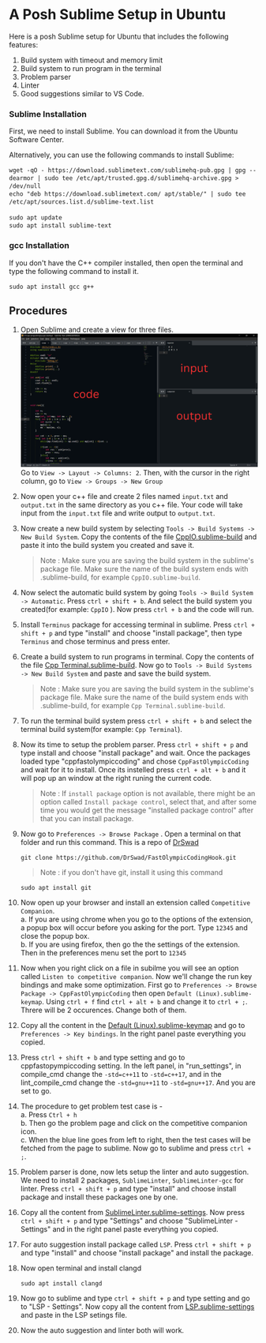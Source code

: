 # A Posh Sublime Setup in Ubuntu

Here is a posh Sublime setup for Ubuntu that includes the following features:
1. Build system with timeout and memory limit
1. Build system to run program in the terminal
1. Problem parser 
1. Linter
1. Good suggestions similar to VS Code.

### Sublime Installation 
First, we need to install Sublime. You can download it from the Ubuntu Software Center.

Alternatively, you can use the following commands to install Sublime:
```
wget -qO - https://download.sublimetext.com/sublimehq-pub.gpg | gpg --dearmor | sudo tee /etc/apt/trusted.gpg.d/sublimehq-archive.gpg > /dev/null
echo "deb https://download.sublimetext.com/ apt/stable/" | sudo tee /etc/apt/sources.list.d/sublime-text.list

sudo apt update
sudo apt install sublime-text
```

### gcc Installation
If you don't have the C++ compiler installed, then open the terminal and type the following command to install it.
```
sudo apt install gcc g++
```

## Procedures
1. Open Sublime and create a view for three files.
![Alt text](images/code.png)
Go to `View -> Layout -> Columns: 2`. Then, with the cursor in the right column, go to `View -> Groups -> New Group`

1. Now open your c++ file and create 2 files named `input.txt` and `output.txt` in the same directory as you c++ file. Your code will take input from the `input.txt` file and write output to `output.txt`.

1. Now create a new build system by selecting `Tools -> Build Systems -> New Build System`. Copy the contents of the file [CppIO.sublime-build](CppIO.sublime-build) and paste it into the build system you created and save it.  
    >  Note : Make sure you are saving the build system in the sublime's package file.  Make sure the name of the build system ends with .sublime-build, for example `CppIO.sublime-build`.

1. Now select the automatic build system by going `Tools -> Build System -> Automatic`. Press `ctrl + shift + b`. And select the build system you created(for example: `CppIO` ). Now press `ctrl + b` and the code will run. 

1. Install `Terminus` package for accessing terminal in sublime. Press `ctrl + shift + p` and type "install" and choose "install package", then type `Terminus` and chose terminus and press enter. 

1. Create a build system to run programs in terminal. Copy the contents of the file [Cpp Terminal.sublime-build](https://github.com/Sami-63/Sublime-setup/blob/master/Cpp%20Terminal.sublime-build). Now go to `Tools -> Build Systems -> New Build System` and paste and save the build system. 
    >  Note : Make sure you are saving the build system in the sublime's package file.  Make sure the name of the build system ends with .sublime-build, for example `Cpp Terminal.sublime-build`.

1. To run the terminal build system press `ctrl + shift + b` and select the terminal build system(for example: `Cpp Terminal`).

1. Now its time to setup the problem parser. Press `ctrl + shift + p` and type install and choose "install package" and wait. Once the packages loaded type "cppfastolympiccoding" and chose `CppFastOlympicCoding` and wait for it to install. Once its instelled press `ctrl + alt + b` and it will pop up an window at the right runing the current code. 

    > Note : If `install package` option is not available, there might be an option called `Install package control`, select that, and    after some time you would get the message "installed package control" after that you can install package. 

1.  Now go to `Preferences -> Browse Package` . Open a terminal on that folder and run this command. This is a repo of [DrSwad](https://github.com/DrSwad) 
    ```
    git clone https://github.com/DrSwad/FastOlympicCodingHook.git
    ```
    > Note : if you don't have git, install it using this command 
     ```
     sudo apt install git
     ```
1. Now open up your browser and install an extension called `Competitive Companion`.   
a. If you are using chrome when you go to the options of the extension, a popup box will occur before you asking for the port. Type `12345` and close the popup box.  
b. If you are using firefox, then go the the settings of the extension. Then in the preferences menu set the port to `12345`

1. Now when you right click on a file in subilme you will see an option called `Listen to competitive companion`. Now we'll change the run key bindings and make some optimization. First go to `Preferences -> Browse Package -> CppFastOlympicCoding` then open `Default (Linux).sublime-keymap`. Using `ctrl + f` find `ctrl + alt + b` and change it to `ctrl + ;`. Threre will be 2 occurences. Change both of them.

1. Copy all the content in the [Default (Linux).sublime-keymap](https://github.com/Sami-63/Sublime-setup/blob/master/Default%20(Linux).sublime-keymap) and go to `Preferences -> Key bindings`. In the right panel paste everything you copied. 

1. Press `ctrl + shift + b` and type setting and go to cppfastopympiccoding setting. In the left panel, in "run_settings", in compile_cmd change the `-std=c++11` to `-std=c++17`, and in the lint_compile_cmd change the `-std=gnu++11` to `-std=gnu++17`. And you are set to go. 

1. The procedure to get problem test case is -  
    a. Press `Ctrl + h`  
    b. Then go the problem page and click on the competitive companion icon.   
    c. When the blue line goes from left to right, then the test cases will be fetched from the page to sublime. Now go to sublime and press `ctrl + ;`. 

1. Problem parser is done, now lets setup the linter and auto suggestion. We need to install 2 packages, `SublimeLinter`, `SublimeLinter-gcc` for linter. Press `ctrl + shift + p` and type "install" and choose install package and install these packages one by one. 

1. Copy all the content from [SublimeLinter.sublime-settings](https://github.com/Sami-63/Sublime-setup/blob/master/SublimeLinter.sublime-settings). Now press `ctrl + shift + p` and type "Settings" and choose "SublimeLinter - Settings" and in the right panel paste everything you copied. 

1. For auto suggestion install package called `LSP`. Press `ctrl + shift + p` and type "install" and choose "install package" and install the package. 

1. Now open terminal and install clangd
    ```
    sudo apt install clangd
    ```

1. Now go to sublime and type `ctrl + shift + p` and type setting and go to "LSP - Settings". Now copy all the content from [LSP.sublime-settings](https://github.com/Sami-63/Sublime-setup/blob/master/LSP.sublime-settings) and paste in the LSP setings file. 

1. Now the auto suggestion and linter both will work. 
